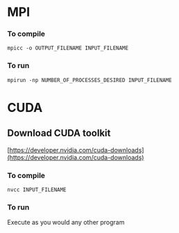# MPI
### To compile
`mpicc -o OUTPUT_FILENAME INPUT_FILENAME`

### To run
`mpirun -np NUMBER_OF_PROCESSES_DESIRED INPUT_FILENAME`

# CUDA
## Download CUDA toolkit
[https://developer.nvidia.com/cuda-downloads](https://developer.nvidia.com/cuda-downloads)
### To compile
`nvcc INPUT_FILENAME`
### To run
Execute as you would any other program
